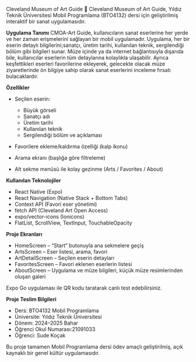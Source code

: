 Cleveland Museum of Art Guide 🎨
Cleveland Museum of Art Guide, Yıldız Teknik Üniversitesi Mobil Programlama (BTO4132) dersi için geliştirilmiş interaktif bir sanat uygulamasıdır.

**Uygulama Tanımı**
CMOA-Art Guide, kullanıcıların sanat eserlerine her yerde ve her zaman erişmelerini sağlayan bir mobil uygulamadır. Uygulama, her bir eserin detaylı bilgilerini;sanatçı, üretim tarihi, kullanılan teknik, sergilendiği bölüm gibi bilgileri sunar. Müze içinde ya da internet bağlantısıyla dışarıda bile, kullanıcılar eserlerin tüm detaylarına kolaylıkla ulaşabilir. Ayrıca keşfettikleri eserleri favorilerine ekleyerek, gelecekte olacak müze ziyaretlerinde ön bilgiye sahip olarak sanat eserlerini inceleme fırsatı bulacaklardır.

**Özellikler**

* Seçilen eserin:

  * Büyük görseli
  * Sanatçı adı
  * Üretim tarihi
  * Kullanılan teknik
  * Sergilendiği bölüm ve açıklaması
* Favorilere ekleme/kaldırma özelliği (kalp ikonu)
* Arama ekranı (başlığa göre filtreleme)
* Alt sekme menüsü ile kolay gezinme (Arts / Favorites / About)

**Kullanılan Teknolojiler**

* React Native (Expo)
* React Navigation (Native Stack + Bottom Tabs)
* Context API (Favori eser yönetimi)
* fetch API (Cleveland Art Open Access)
* expo/vector-icons (Ionicons)
* FlatList, ScrollView, TextInput, TouchableOpacity

**Proje Ekranları**

* HomeScreen – “Start” butonuyla ana sekmelere geçiş
* ArtsScreen – Eser listesi, arama, favori
* ArtDetailScreen – Seçilen eserin detayları
* FavoritesScreen – Favori eklenen eserlerin listesi
* AboutScreen – Uygulama ve müze bilgileri, küçük müze resimlerinden oluşan galeri

Expo Go uygulaması ile QR kodu taratarak canlı test edebilirsiniz.

**Proje Teslim Bilgileri**

* Ders: BTO4132 Mobil Programlama
* Üniversite: Yıldız Teknik Üniversitesi
* Dönem: 2024–2025 Bahar
* Öğrenci Okul Numarası:21091033
* Öğrenci: Sude Koçak
  

Bu proje tamamen Mobil Programlama dersi ödev amaçlı geliştirilmiş, açık kaynaklı bir genel kültür 
uygulamasıdır.
